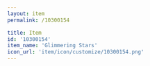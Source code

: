 ```yaml
---
layout: item
permalink: /10300154

title: Item
id: '10300154'
item_name: 'Glimmering Stars'
icon_url: 'item/icon/customize/10300154.png'
---
```

